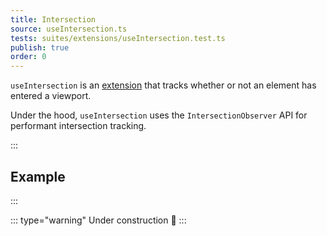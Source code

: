 ```yaml
---
title: Intersection
source: useIntersection.ts
tests: suites/extensions/useIntersection.test.ts
publish: true
order: 0
---
```


`useIntersection` is an [extension](/docs/features/extensions-overview) that tracks whether or not an element has entered a viewport.

Under the hood, `useIntersection` uses the `IntersectionObserver` API for performant intersection tracking.


:::
## Example
:::

<LayoutExample component="ExampleUseIntersection" />



::: type="warning"
Under construction 🚧
:::

<!-- :::
## Create visibility
:::

To start tracking visibility, call the `useIntersection` function, which accepts two parameters:

::: ariaLabel="useIntersection parameters" classes="wide-4"
| Parameter | Type | Required | Description |
| --- | --- | --- | --- |
| `extendable` | Interface, Ref (HTMLElement) | yes | <p>The return object from a Baleada Features [interface](/docs/features#using-functions), or a reactive reference to an HTML element.</p><p>If you pass an interface object, `useIntersection` will track the size of the `root` element.</p> |
| `options` | Object | no | Passes customization options. See the next table for more guidance. |
:::

Here's a breakdown of the `useIntersection` options:

::: ariaLabel="useIntersection options" classes="wide-5"
| Property | Type | Required | Default | Description |
| --- | --- | --- | --- | --- |
| `observer` | Object | no | none | The `options` parameter of the [Intersection Observer constructor](https://developer.mozilla.org/en-US/docs/Web/API/IntersectionObserver/IntersectionObserver). |
:::

::: type="info"
**Note**: for the `root` option of the Intersection Observer constructor, you would normally pass an HTML element. However, in your `setup` function, you won't be able to reliably access DOM elements before the component is mounted.

Instead of passing the unreliable DOM element to `options.observer.root`, you can pass a reactive reference to an HTML element. `useIntersection` will resolve that reference before setting up the Intersection Observer.
:::

:::
```html -->
<!-- MyComponent.vue -->
<!-- <template>
  <div ref="viewport">
    <div :ref="tablist.root.ref()">...</div>
  </div>
</template>

<script setup>
import { useTablist, useIntersection } from '@baleada/vue-features'

const tablist = useTablist(),
      viewport = ref(null),
      visibility = useIntersection(
        tablist,
        {
          threshold: 0.5,
          // When in the `setup` function, pass a reactive
          // reference instead of an unreliable HTML element
          // to `options.observer.root` if needed.
          root: viewport,
        }
      )
</script>
```
:::


:::
## Use your visibility
:::

`useIntersection` returns `visibility`—an object with tools you can use to react to an element's visibility and visibility.

Here's a breakdown of that object:

::: ariaLabel="visibility breakdown" classes="wide-3"
| Property | Type | Description |
| --- | --- | --- |
| `rect` | Ref (Number) | <p>A reactive reference to an object containing three different bounding rectangles.</p><ul><li>`rect.visible` contains the [`intersectionRect`](https://developer.mozilla.org/en-US/docs/Web/API/IntersectionObserverEntry/intersectionRect), i.e. the rectangle around the visible area of your element.</li><li>`rect.bounding` contains the [`boundingClientRect`](https://developer.mozilla.org/en-US/docs/Web/API/IntersectionObserverEntry/boundingClientRect), i.e. the rectangle around your entire element, including non-visible area.</li><li>`rect.viewport` contains the [`rootBounds`](https://developer.mozilla.org/en-US/docs/Web/API/IntersectionObserverEntry/rootBounds), i.e. the rectangle around the viewport that shows or hides your element.</li></ul> |
| `ratio` | Ref (Number) | <p>A reactive reference to the area of `rect.visible` divided by the area of the `rect.bounding`.</p><p>In other words, a number between `0` and `1` indicating how much of the element is visible, with `1` being the highest visibility.</p> |
| `status` | Ref (String) | <p>A reactive reference to a String describing the state of your element: `visible` or `invisible`.</p> |
| `isVisible` | Ref (Boolean) | <p>A reactive reference to a Boolean describing the visibility of your element. `isVisible` is `true` when `status` is `visible`, and `false` when it's `invisible`.</p> |
| `time` | Ref (DOMHighResTimestamp) | A reactive reference to the [time](https://developer.mozilla.org/en-US/docs/Web/API/IntersectionObserverEntry/time) of the most recent change in visibility. |
:::
 -->
